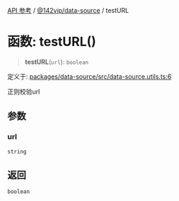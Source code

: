 [API 参考](../../../index.md) / [@142vip/data-source](../index.md) / testURL

# 函数: testURL()

> **testURL**(`url`): `boolean`

定义于: [packages/data-source/src/data-source.utils.ts:6](https://github.com/142vip/core-x/blob/58a4aca72f73ebc92491a458c9b83754486dc296/packages/data-source/src/data-source.utils.ts#L6)

正则校验url

## 参数

### url

`string`

## 返回

`boolean`
